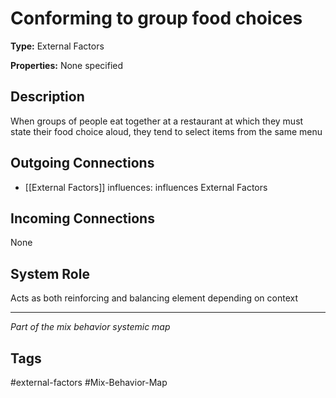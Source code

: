 # Conforming to group food choices

**Type:** External Factors

**Properties:** None specified

## Description
When groups of people eat together at a restaurant at which they must state their food choice aloud, they tend to select items from the same menu

## Outgoing Connections
- [[External Factors]] influences: influences External Factors

## Incoming Connections
None

## System Role
Acts as both reinforcing and balancing element depending on context

---
*Part of the mix behavior systemic map*

## Tags
#external-factors #Mix-Behavior-Map
